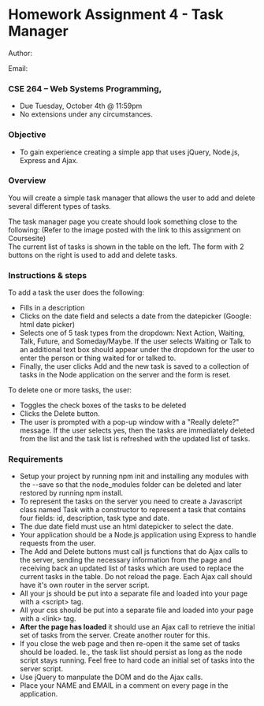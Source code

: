 # Homework Assignment 4 - Task Manager

Author:

Email:

### CSE 264 – Web Systems Programming,

- Due Tuesday, October 4th @ 11:59pm
- No extensions under any circumstances.

### Objective

- To gain experience creating a simple app that uses jQuery, Node.js, Express and Ajax.

### Overview

You will create a simple task manager that allows the user to add and delete several different types of tasks.

The task manager page you create should look something close to the following:
(Refer to the image posted with the link to this assignment on Coursesite)  
The current list of tasks is shown in the table on the left. The form with 2 buttons on the right is used to add and delete tasks.

### Instructions & steps

To add a task the user does the following:

- Fills in a description
- Clicks on the date field and selects a date from the datepicker (Google: html date picker)
- Selects one of 5 task types from the dropdown: Next Action, Waiting, Talk, Future, and Someday/Maybe. If the user selects Waiting or Talk to an additional text box should appear under the dropdown for the user to enter the person or thing waited for or talked to.
- Finally, the user clicks Add and the new task is saved to a collection of tasks in the Node application on the server and the form is reset.

To delete one or more tasks, the user:

- Toggles the check boxes of the tasks to be deleted
- Clicks the Delete button.
- The user is prompted with a pop-up window with a "Really delete?" message. If the user selects yes, then the tasks are immediately deleted from the list and the task list is refreshed with the updated list of tasks.

### Requirements

- Setup your project by running npm init and installing any modules with the --save so that the node_modules folder can be deleted and later restored by running npm install.
- To represent the tasks on the server you need to create a Javascript class named Task with a constructor to represent a task that contains four fields: id, description, task type and date.
- The due date field must use an html datepicker to select the date.
- Your application should be a Node.js application using Express to handle requests from the user.
- The Add and Delete buttons must call js functions that do Ajax calls to the server, sending the necessary information from the page and receiving back an updated list of tasks which are used to replace the current tasks in the table. Do not reload the page. Each Ajax call should have it's own router in the server script.
- All your js should be put into a separate file and loaded into your page with a &lt;script&gt; tag.
- All your css should be put into a separate file and loaded into your page with a &lt;link&gt; tag.
- **After the page has loaded** it should use an Ajax call to retrieve the initial set of tasks from the server. Create another router for this.
- If you close the web page and then re-open it the same set of tasks should be loaded. Ie., the task list should persist as long as the node script stays running. Feel free to hard code an initial set of tasks into the server script.
- Use jQuery to manpulate the DOM and do the Ajax calls.
- Place your NAME and EMAIL in a comment on every page in the application.
